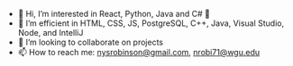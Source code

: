 - 👋 Hi, I’m interested in React, Python, Java and C# 👀
- 🌱 I’m efficient in HTML, CSS, JS, PostgreSQL, C++, Java, Visual Studio, Node, and IntelliJ
- 💞️ I’m looking to collaborate on projects
- 📫 How to reach me: nysrobinson@gmail.com, nrobi71@wgu.edu

<!---
Nrobi71/Nrobi71 is a ✨ special ✨ repository because its `README.md` (this file) appears on your GitHub profile.
You can click the Preview link to take a look at your changes.
--->
